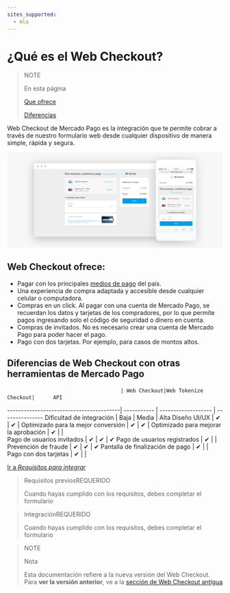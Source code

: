 ```yaml
---
sites_supported:
  - mla
---
```


# ¿Qué es el Web Checkout?

>NOTE
>
>En esta página
>
> [Que ofrece](https://beta.mercadopago.com.ar/developers/es/guides/payments/web-payment-checkout/introduction#bookmark_web_checkout_ofrece/)
>
> [Diferencias](https://beta.mercadopago.com.ar/developers/es/guides/payments/web-payment-checkout/introduction#bookmark_diferencias_de_web_checkout_con_otras_herramientas_de_mercado_pago)

Web Checkout de Mercado Pago es la integración que te permite cobrar a través de nuestro formulario web desde cualquier dispositivo de manera simple, rápida y segura.

![Basic-Checkout](/images/web-payment-checkout/chointroduction.png)


## Web Checkout ofrece:

* Pagar con los principales [medios de pago](https://www.mercadopago.com.ar/ayuda/medios-de-pago-cuotas-promociones_264) del país.
* Una experiencia de compra adaptada y accesible desde cualquier celular o computadora.  
* Compras en un click. Al pagar con una cuenta de Mercado Pago, se recuerdan los datos y tarjetas de los compradores, por lo que permite pagos ingresando solo el código de seguridad o dinero en cuenta.
* Compras de invitados. No es necesario crear una cuenta de Mercado Pago para poder hacer el pago.
* Pago con dos tarjetas. Por ejemplo, para casos de montos altos.


## Diferencias de Web Checkout con otras herramientas de Mercado Pago

                                         | Web Checkout|Web Tokenize Checkout|      API
-----------------------------------------| ----------- | ------------------- | ---------------
Dificultad de integración 			  	     |     Baja    |       Media         |     Alta
Diseño UI/UX 							  	           |      ✔      |         ✔           |
Optimizado para la mejor conversión	     |      ✔      |         ✔           |
Optimizado para mejorar la aprobación    |      ✔      |                     |  
Pago de usuarios invitados         	     |      ✔      |         ✔           |      ✔
Pago de usuarios registrados       	     |      ✔      |                     |
Prevención de fraude               	     |      ✔      |         ✔           |      ✔
Pantalla de finalización de pago		     |      ✔      |                     |
Pago con dos tarjetas					           |      ✔      |                     |

[Ir a _Requisitos para integrar_](https://beta.mercadopago.com.ar/developers/es/guides/payments/web-payment-checkout/previous-requirements/)

<div>
<blockquote class="next-step-card">
<p class="card-note-title">Requisitos previos<span class="card-status-tag card-status-tag-required">REQUERIDO</span></p>
 <p>Cuando hayas cumplido con los requisitos, debes completar el formulario </p>
</blockquote>
<blockquote class="next-step-card">
<p class="card-note-title">Integración<span class="card-status-tag card-status-tag-required">REQUERIDO</span></p>
 <p>Cuando hayas cumplido con los requisitos, debes completar el formulario </p>
</blockquote>
</div>

>NOTE
>
>Nota
>
> Esta documentación refiere a la nueva versión del Web Checkout. Para **ver la versión anterior**, ve a la [sección de Web Checkout antigua](https://beta.mercadopago.com.ar/developers/es/guides/payments/web-payment-checkout/v1/introduction/)
